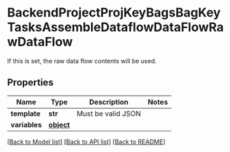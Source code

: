 # BackendProjectProjKeyBagsBagKeyTasksAssembleDataflowDataFlowRawDataFlow

If this is set, the raw data flow contents will be used.
## Properties
Name | Type | Description | Notes
------------ | ------------- | ------------- | -------------
**template** | **str** | Must be valid JSON | 
**variables** | [**object**](.md) |  | 

[[Back to Model list]](../README.md#documentation-for-models) [[Back to API list]](../README.md#documentation-for-api-endpoints) [[Back to README]](../README.md)



